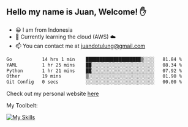 ## Hello my name is Juan, Welcome! ✋

- 😀 I am from Indonesia
- 📖 Currently learning the cloud (AWS) ☁️
- 📫 You can contact me at juandotulung@gmail.com

<!--START_SECTION:waka-->

```txt
Go           14 hrs 1 min    ████████████████████▒░░░░   81.84 %
YAML         1 hr 25 mins    ██░░░░░░░░░░░░░░░░░░░░░░░   08.34 %
Python       1 hr 21 mins    ██░░░░░░░░░░░░░░░░░░░░░░░   07.92 %
Other        19 mins         ▒░░░░░░░░░░░░░░░░░░░░░░░░   01.90 %
Git Config   0 secs          ░░░░░░░░░░░░░░░░░░░░░░░░░   00.00 %
```

<!--END_SECTION:waka-->

Check out my personal website [here](https://juanchristian.com)

My Toolbelt:

[![My Skills](https://skillicons.dev/icons?i=go,js,ts,nodejs,express,react,nextjs,vue,tailwind,vite,html,css,python,php,aws,bash,linux,postgres,mysql,redis,kafka,docker,vercel,netlify,vscode,figma)](https://skillicons.dev)

